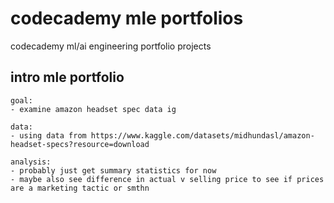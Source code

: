 # codecademy mle portfolios
codecademy ml/ai engineering portfolio projects


## intro mle portfolio
```
goal:
- examine amazon headset spec data ig

data:
- using data from https://www.kaggle.com/datasets/midhundasl/amazon-headset-specs?resource=download

analysis:
- probably just get summary statistics for now
- maybe also see difference in actual v selling price to see if prices are a marketing tactic or smthn
```